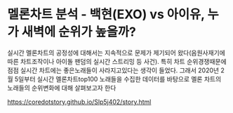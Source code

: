 멜론차트 분석 - 백현(EXO) vs 아이유, 누가 새벽에 순위가 높을까?
=====

실시간 멜론차트의 공정성에 대해서는 지속적으로 문제가 제기되어 왔다(음원사재기에 따른 차트조작이나 아이돌 팬덤의 실시간 스트리밍 등 사건). 특히 차트 순위경쟁때문에 점점 실시간 차트에는 좋은노래들이 사라지고있다는 생각이 들었다. 그래서 2020년 2월 5일부터 실시간 멜론차트top100 노래들을 수집한 데이터를 바탕으로 멜론 차트의 노래들의 순위변화에 대해 살펴보고자 한다

<a href='https://coredotstory.github.io/Slp5j402/story.html'>https://coredotstory.github.io/Slp5j402/story.html</a>